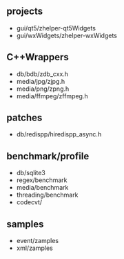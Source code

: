 ## projects
* gui/qt5/zhelper-qt5Widgets
* gui/wxWidgets/zhelper-wxWidgets
## C++Wrappers
* db/bdb/zdb_cxx.h
* media/jpg/zjpg.h
* media/png/zpng.h
* media/ffmpeg/zffmpeg.h
## patches
* db/redispp/hiredispp_async.h
## benchmark/profile
* db/sqlite3
* regex/benchmark
* media/benchmark
* threading/benchmark
* codecvt/
## samples
* event/zamples
* xml/zamples
